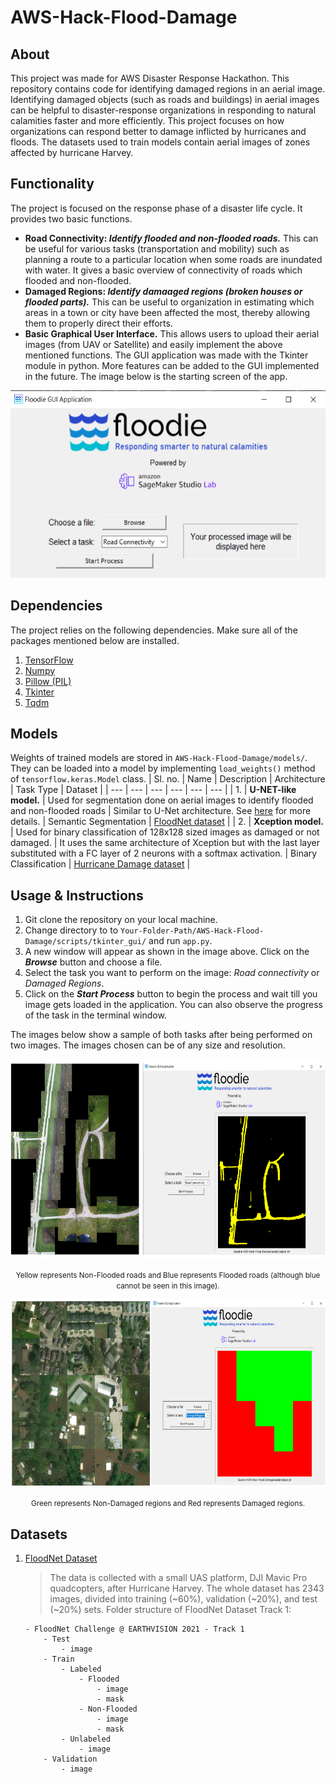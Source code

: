 # AWS-Hack-Flood-Damage
## About
This project was made for AWS Disaster Response Hackathon. This repository contains code for identifying damaged regions in an aerial image. Identifying damaged objects (such as roads and buildings) in aerial images can be helpful to disaster-response organizations in responding to natural calamities faster and more efficiently. This project focuses on how organizations can respond better to damage inflicted by hurricanes and floods. The datasets used to train models contain aerial images of zones affected by hurricane Harvey.

## Functionality
The project is focused on the response phase of a disaster life cycle. It provides two basic functions. 
* **Road Connectivity: *Identify flooded and non-flooded roads.*** This can be useful for various tasks (transportation and mobility) such as planning a route to a particular location when some roads are inundated with water. It gives a basic overview of connectivity of roads which flooded and non-flooded. 
* **Damaged Regions: *Identify damaaged regions (broken houses or flooded parts).*** This can be useful to organization in estimating which areas in a town or city have been affected the most, thereby allowing them to properly direct their efforts. 
* **Basic Graphical User Interface.**</b> This allows users to upload their aerial images (from UAV or Satellite) and easily implement the above mentioned functions. The GUI application was made with the Tkinter module in python. More features can be added to the GUI implemented in the future. The image below is the starting screen of the app. 
<p align="center">
  <img src="assets/images/GUI_init_screen.png" style="height: 300px; width: 547px;"/>
</p>

## Dependencies 
The project relies on the following dependencies. Make sure all of the packages mentioned below are installed.
1. [TensorFlow](https://www.tensorflow.org/)
2. [Numpy](https://numpy.org/) 
3. [Pillow (PIL)](https://pillow.readthedocs.io/en/stable/)
4. [Tkinter](https://docs.python.org/3/library/tkinter.html)
5. [Tqdm](https://github.com/tqdm/tqdm)

## Models
Weights of trained models are stored in `AWS-Hack-Flood-Damage/models/`. They can be loaded into a model by implementing `load_weights()` method of `tensorflow.keras.Model` class.
| Sl. no. | Name | Description | Architecture | Task Type | Dataset | 
| --- | --- | --- | --- | --- | --- |
| 1. | **U-NET-like model.** | Used for segmentation done on aerial images to identify flooded and non-flooded roads | Similar to U-Net architecture. See [here](https://github.com/hamdaan19/AWS-Hack-Flood-Damage/blob/main/scripts/unet_xception_model.py) for more details. | Semantic Segmentation | [FloodNet dataset](https://github.com/BinaLab/FloodNet-Challenge-EARTHVISION2021) | 
| 2. | **Xception model.** | Used for binary classification of 128x128 sized images as damaged or not damaged. | It uses the same architecture of Xception but with the last layer substituted with a FC layer of 2 neurons with a softmax activation. | Binary Classification | [Hurricane Damage dataset](https://www.kaggle.com/kmader/satellite-images-of-hurricane-damage) |

## Usage & Instructions 
1. Git clone the repository on your local machine. 
2. Change directory to to `Your-Folder-Path/AWS-Hack-Flood-Damage/scripts/tkinter_gui/` and run `app.py`.
3. A new window will appear as shown in the image above. Click on the ***Browse*** button and choose a file. 
4. Select the task you want to perform on the image: *Road connectivity* or *Damaged Regions*.
5. Click on the ***Start Process*** button to begin the process and wait till you image gets loaded in the application. You can also observe the progress of the task in the terminal window. 

The images below show a sample of both tasks after being performed on two images. The images chosen can be of any size and resolution. 

<p align="center">
  <img src="assets/images/road_connectivity.png" style="height: 319px; width: 673px;"/>
</p>
<p align="center"><small>Yellow represents Non-Flooded roads and Blue represents Flooded roads (although blue cannot be seen in this image).</small></p>
<p align="center">
  <img src="assets/images/damaged_regions.png" style="height: 300px; width: 673px;"/>
</p>
<p align="center"><small>Green represents Non-Damaged regions and Red represents Damaged regions.</small></p>

## Datasets
1. [FloodNet Dataset](https://github.com/BinaLab/FloodNet-Challenge-EARTHVISION2021)
   > The data is collected with a small UAS platform, DJI Mavic Pro quadcopters, after Hurricane Harvey. The whole dataset has 2343 images, divided into training (~60%), validation (~20%), and test (~20%) sets.
   Folder structure of FloodNet Dataset Track 1:  
   ```
   - FloodNet Challenge @ EARTHVISION 2021 - Track 1
       - Test
           - image 
       - Train
           - Labeled
               - Flooded
                   - image
                   - mask 
               - Non-Flooded 
                   - image
                   - mask 
           - Unlabeled 
               - image 
       - Validation 
           - image 
    ```
